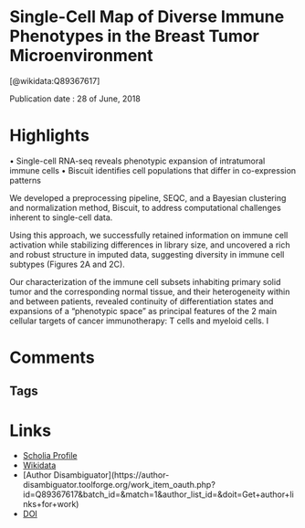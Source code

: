 
Single-Cell Map of Diverse Immune Phenotypes in the Breast Tumor Microenvironment
=================================================================================
  
  [@wikidata:Q89367617]  
  
Publication date : 28 of June, 2018  

# Highlights
• Single-cell RNA-seq reveals phenotypic expansion of intratumoral immune cells
• Biscuit identifies cell populations that differ in co-expression patterns

We developed a preprocessing pipeline, SEQC, and a Bayesian clustering and normalization method, Biscuit, to address computational challenges inherent to single-cell data. 

Using this approach, we successfully retained information on immune cell activation while stabilizing differences in library size, and uncovered a rich and robust structure in imputed data, suggesting diversity in immune cell subtypes (Figures 2A and 2C).

Our characterization of the immune cell subsets inhabiting primary solid tumor and the corresponding normal tissue, and their heterogeneity within and between patients, revealed continuity of differentiation states and expansions of a “phenotypic space” as principal features of the 2 main cellular targets of cancer immunotherapy: T cells and myeloid cells. I


# Comments

## Tags

# Links
  
 * [Scholia Profile](https://scholia.toolforge.org/work/Q89367617)  
 * [Wikidata](https://www.wikidata.org/wiki/Q89367617)  
 * [Author Disambiguator](https://author-
disambiguator.toolforge.org/work_item_oauth.php?id=Q89367617&batch_id=&match=1&author_list_id=&doit=Get+author+links+for+work)  
 * [DOI](https://doi.org/10.1016/J.CELL.2018.05.060)  

